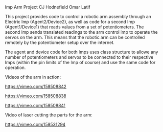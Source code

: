 Imp Arm Project
CJ Hodnefield
Omar Latif

This project provides code to control a robotic arm assembly through an Electric Imp (Agent2/Device2), as well as code for a second Imp (Agent1/Device1) that reads values from a set of potentiometers. The second Imp sends translated readings to the arm control Imp to operate the servos on the arm. This means that the robotic arm can be controlled remotely by the potentiometer setup over the internet.

The agent and device code for both Imps uses class structure to allowe any number of potentiometers and servos to be connected to their respective Imps (within the pin limits of the Imp of course) and use the same code for operation.


Videos of the arm in action:

https://vimeo.com/158508842

https://vimeo.com/158508838

https://vimeo.com/158508841


Video of laser cutting the parts for the arm:

https://vimeo.com/158531294